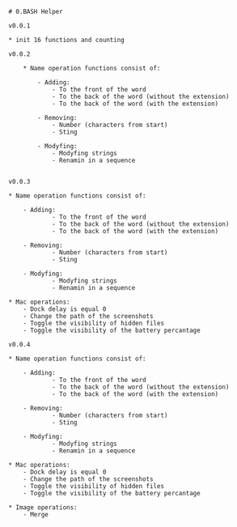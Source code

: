     # 0.BASH Helper 
    
    v0.0.1
    
    * init 16 functions and counting
    
    v0.0.2
    
        * Name operation functions consist of:
    
            - Adding:
                - To the front of the word
                - To the back of the word (without the extension)
                - To the back of the word (with the extension)
    
            - Removing:
                - Number (characters from start)
                - Sting
    
            - Modyfing:
                - Modyfing strings
                - Renamin in a sequence
    
    
    v0.0.3
    
    * Name operation functions consist of:
    
        - Adding:
                - To the front of the word
                - To the back of the word (without the extension)
                - To the back of the word (with the extension)
    
        - Removing:
                - Number (characters from start)
                - Sting
    
        - Modyfing:
                - Modyfing strings
                - Renamin in a sequence
    
    * Mac operations: 
        - Dock delay is equal 0
        - Change the path of the screenshots
        - Toggle the visibility of hidden files
        - Toggle the visibility of the battery percantage 

    v0.0.4
    
    * Name operation functions consist of:
    
        - Adding:
                - To the front of the word
                - To the back of the word (without the extension)
                - To the back of the word (with the extension)
    
        - Removing:
                - Number (characters from start)
                - Sting
    
        - Modyfing:
                - Modyfing strings
                - Renamin in a sequence
    
    * Mac operations: 
        - Dock delay is equal 0
        - Change the path of the screenshots
        - Toggle the visibility of hidden files
        - Toggle the visibility of the battery percantage 
    
    * Image operations: 
	    - Merge

